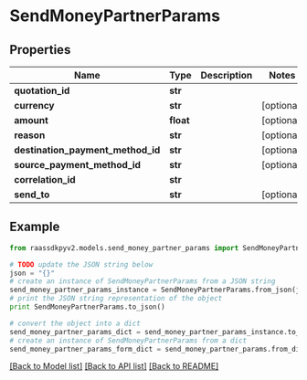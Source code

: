 # SendMoneyPartnerParams


## Properties
Name | Type | Description | Notes
------------ | ------------- | ------------- | -------------
**quotation_id** | **str** |  | 
**currency** | **str** |  | [optional] 
**amount** | **float** |  | [optional] 
**reason** | **str** |  | [optional] 
**destination_payment_method_id** | **str** |  | [optional] 
**source_payment_method_id** | **str** |  | [optional] 
**correlation_id** | **str** |  | 
**send_to** | **str** |  | [optional] 

## Example

```python
from raassdkpyv2.models.send_money_partner_params import SendMoneyPartnerParams

# TODO update the JSON string below
json = "{}"
# create an instance of SendMoneyPartnerParams from a JSON string
send_money_partner_params_instance = SendMoneyPartnerParams.from_json(json)
# print the JSON string representation of the object
print SendMoneyPartnerParams.to_json()

# convert the object into a dict
send_money_partner_params_dict = send_money_partner_params_instance.to_dict()
# create an instance of SendMoneyPartnerParams from a dict
send_money_partner_params_form_dict = send_money_partner_params.from_dict(send_money_partner_params_dict)
```
[[Back to Model list]](../README.md#documentation-for-models) [[Back to API list]](../README.md#documentation-for-api-endpoints) [[Back to README]](../README.md)


